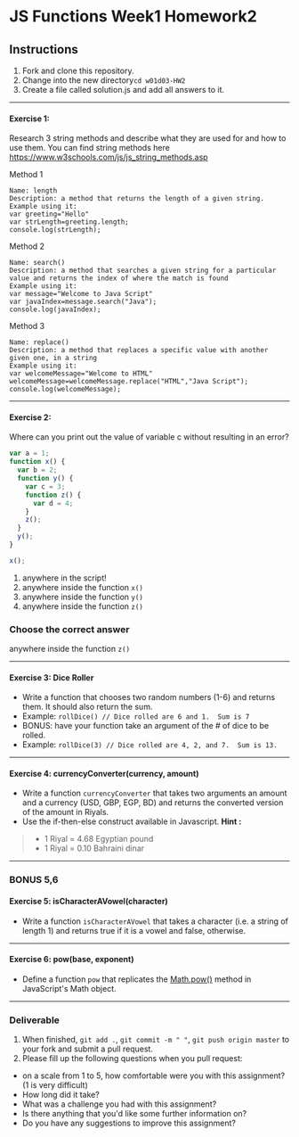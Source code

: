 # JS Functions Week1 Homework2

## Instructions
1. Fork and clone this repository.
2. Change into the new directory`cd w01d03-HW2`
3. Create a file called solution.js and add all answers to it. 
---

#### Exercise 1:
Research 3 string methods and describe what they are used for and how to use them.  You can find string methods here https://www.w3schools.com/js/js_string_methods.asp

Method 1
```
Name: length
Description: a method that returns the length of a given string.
Example using it:
var greeting="Hello"
var strLength=greeting.length;
console.log(strLength);
```

Method 2
```
Name: search()
Description: a method that searches a given string for a particular value and returns the index of where the match is found
Example using it:
var message="Welcome to Java Script"
var javaIndex=message.search("Java");
console.log(javaIndex);

```

Method 3
```
Name: replace()
Description: a method that replaces a specific value with another given one, in a string
Example using it:
var welcomeMessage="Welcome to HTML"
welcomeMessage=welcomeMessage.replace("HTML","Java Script");
console.log(welcomeMessage);

```
---

#### Exercise 2:
Where can you print out the value of variable c without resulting in an error?

```js
var a = 1;
function x() {
  var b = 2;
  function y() {
    var c = 3;
    function z() {
      var d = 4;
    }
    z();
  }
  y();
}

x();
```
1. anywhere in the script! 
2. anywhere inside the function `x()` 
3. anywhere inside the function `y()` 
4. anywhere inside the function `z()`

### Choose the correct answer
anywhere inside the function `z()`

---

#### Exercise 3: Dice Roller
- Write a function that chooses two random numbers (1-6) and returns them. It should also return the sum.
- Example: `rollDice() // Dice rolled are 6 and 1.  Sum is 7`
- BONUS: have your function take an argument of the # of dice to be rolled.
- Example: `rollDice(3) // Dice rolled are 4, 2, and 7.  Sum is 13.`
---

#### Exercise 4: currencyConverter(currency, amount)
  - Write a function `currencyConverter` that takes two arguments an amount and a currency (USD, GBP, EGP, BD) and returns  the converted version of the amount in Riyals. 
  - Use the if-then-else construct available in Javascript.
**Hint :**
> - 1 Riyal = 4.68 Egyptian pound 
> - 1 Riyal = 0.10 Bahraini dinar
---

### BONUS 5,6
#### Exercise 5: isCharacterAVowel(character)
  - Write a function `isCharacterAVowel` that takes a character (i.e. a string of length 1) and returns true if it is a vowel and false, otherwise.
---
#### Exercise 6: pow(base, exponent)
  - Define a function `pow` that replicates the [Math.pow()](https://developer.mozilla.org/en-US/docs/Web/JavaScript/Reference/Global_Objects/Math/pow) method in JavaScript's Math object.

---
### Deliverable  
1. When finished, `git add .`, `git commit -m " "`, `git push origin master` to your fork and submit a pull request.
2. Please fill up the following questions when you pull request:
- on a scale from 1 to 5, how comfortable were you with this assignment? (1 is very difficult)
- How long did it take?
- What was a challenge you had with this assignment?
- Is there anything that you'd like some further information on?
- Do you have any suggestions to improve this assignment?
